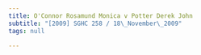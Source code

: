 ```yaml
---
title: O'Connor Rosamund Monica v Potter Derek John
subtitle: "[2009] SGHC 258 / 18\_November\_2009"
tags: null

---
```


